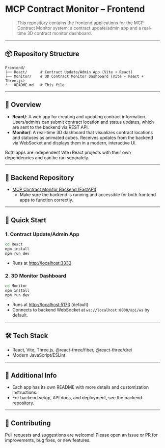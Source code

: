 # MCP Contract Monitor – Frontend

> This repository contains the frontend applications for the MCP Contract Monitor system: a contract update/admin app and a real-time 3D contract monitor dashboard.

---

## 📦 Repository Structure

```
Frontend/
├── React/      # Contract Update/Admin App (Vite + React)
├── Monitor/    # 3D Contract Monitor Dashboard (Vite + React + Three.js)
└── README.md   # This file
```

---

## 📝 Overview
- **React/**: A web app for creating and updating contract information. Users/admins can submit contract location and status updates, which are sent to the backend via REST API.
- **Monitor/**: A real-time 3D dashboard that visualizes contract locations and statuses as animated cubes. Receives updates from the backend via WebSocket and displays them in a modern, interactive UI.

Both apps are independent Vite+React projects with their own dependencies and can be run separately.

---

## 🔗 Backend Repository
- [MCP Contract Monitor Backend (FastAPI)](https://github.com/KPR559/MCP_CONTRACT_MONITOR_BACKEND.git)
  - Make sure the backend is running and accessible for both frontend apps to function correctly.

---

## 🚀 Quick Start

### 1. **Contract Update/Admin App**
```sh
cd React
npm install
npm run dev
```
- Runs at [http://localhost:3333](http://localhost:3333) 

### 2. **3D Monitor Dashboard**
```sh
cd Monitor
npm install
npm run dev
```
- Runs at [http://localhost:5173](http://localhost:5173) (default)
- Connects to backend WebSocket at `ws://localhost:8000/api/ws` by default.

---

## 🛠️ Tech Stack
- React, Vite, Three.js, @react-three/fiber, @react-three/drei
- Modern JavaScript/ESLint

---

## 📄 Additional Info
- Each app has its own README with more details and customization instructions.
- For backend setup, API docs, and deployment, see the backend repository.

---

## 🤝 Contributing
Pull requests and suggestions are welcome! Please open an issue or PR for improvements, bug fixes, or new features.
